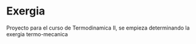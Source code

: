 # Exergia
Proyecto para el curso de Termodinamica II, se empieza determinando la exergia termo-mecanica


